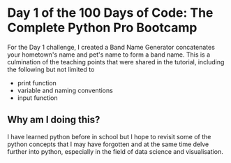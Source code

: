 <h1>Day 1 of the 100 Days of Code: The Complete Python Pro Bootcamp</h1>
<p>For the Day 1 challenge, I created a Band Name Generator concatenates your hometown's name and pet's name to form a band name. This is a culmination of the teaching points that were shared in the tutorial, including the following but not limited to</p>
<ul>
  <li>print function</li>
  <li>variable and naming conventions</li>
  <li>input function</li>
</ul>

<h2>Why am I doing this?</h2>
<p>I have learned python before in school but I hope to revisit some of the python concepts that I may have forgotten and at the same time delve further into python, especially in the field of data science and visualisation.</p>

